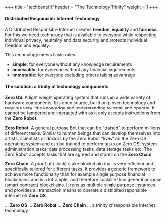 +++
title ="techbenefit"
header = "The Technology Trinity"
weight = 1
+++



#### Distributed Responsible Internet Technology

A Distributed Responsible Internet creates **freedon**, **equality** and **fairness**.  For this we need technology that is available to everyone while respecting individual privacy, neutrality and data security and protects individual freedom and equality.

This technology meets basic rules.  
- **simple**: for everyone without any knowledge requirements
- **accessible**: for everyone without any financial requirements
- **immutable**: for everyone excluding others taking advantage

#### The solution: a trinity of technology components

**Zero OS**.  A light weight operating system that runs on a wide variety of hardware components. It is open source, build on proven technology and requires very little knowledge and understanding to install and operate.  It cannot be tampered and interacted with as it only accepts instructions from the **Zero Robot**.

**Zero Robot**. A general purpose Bot that can be "trained" to perform millions of different tasks.  Similar to human beings that can develop themselves into artists, scientists or doctors by the Zero Robot "lives" on the Zero OS operating system and can be trained to perform tasks on Zero OS, system administration tasks, data processing tasks, data storage tasks etc.  The Zero Robot accepts tasks that are agreed and stored on the **Zero Chain**.

**Zero Chain**. A proof of (block) stake blockchain that is very efficient and specifically tailored for different tasks.  It provides a generic framework to achieve more functionality than for example single purpose financial blockchains and is a lot simpler and therefore scalable than general purpose (smart contract) blockchains.  It runs as multiple single purpose instances and provides all transaction means to operate a distribited reponsible internet on **Zero OS**.

 ... **Zero OS** ... **Zero Robot** ... **Zero Chain** ... a trinity of responsible Internet technology
 
